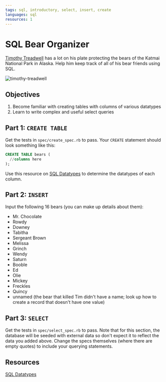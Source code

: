 ```yaml
---
tags: sql, introductory, select, insert, create
languages: sql
resources: 1
---
```


# SQL Bear Organizer

[Timothy Treadwell](http://en.wikipedia.org/wiki/Timothy_Treadwell) has a lot on his plate protecting the bears of the Katmai National Park in Alaska. Help him keep track of all of his bear friends using SQL.

![timothy-treadwell](http://m2.paperblog.com/i/74/746121/lagghiacciante-morte-delluomo-grizzly-sbranat-L-rr7aep.jpeg)

## Objectives

1. Become familiar with creating tables with columns of various datatypes
2. Learn to write complex and useful select queries

## Part 1: `CREATE TABLE`

Get the tests in `spec/create_spec.rb` to pass. Your `CREATE` statement should look something like this:

```sql
CREATE TABLE bears (
  //columns here
);
```

Use this resource on [SQL Datatypes](http://www.w3schools.com/sql/sql_datatypes_general.asp) to determine the datatypes of each column.

## Part 2: `INSERT`

Input the following 16 bears (you can make up details about them):

* Mr. Chocolate 
* Rowdy 
* Downey 
* Tabitha 
* Sergeant Brown
* Melissa 
* Grinch
* Wendy
* Saturn
* Booble
* Ed 
* Olie 
* Mickey
* Freckles 
* Quincy 
* unnamed (the bear that killed Tim didn't have a name; look up how to create a record that doesn't have one value)

## Part 3: `SELECT`

Get the tests in `spec/select_spec.rb` to pass. Note that for this section, the database will be seeded with external data so don't expect it to reflect the data you added above. Change the specs themselves (where there are empty quotes) to include your querying statements.

## Resources

[SQL Datatypes](http://www.w3schools.com/sql/sql_datatypes_general.asp)
